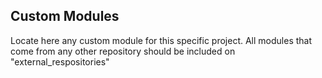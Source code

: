 ## Custom Modules
Locate here any custom module for this specific project.
All modules that come from any other repository should be included on "external_respositories"
